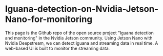 # Iguana-detection-on-Nvidia-Jetson-Nano-for-monitoring
This page is the Github repo of the open source project "Iguana detection and monitoring" in the Nvidia Jetson community. Using Jetson Nano with Nvidia Deepstream, we can detect iguana and streaming data in real time. A web-based UI is built to monitor the streaming data. 
